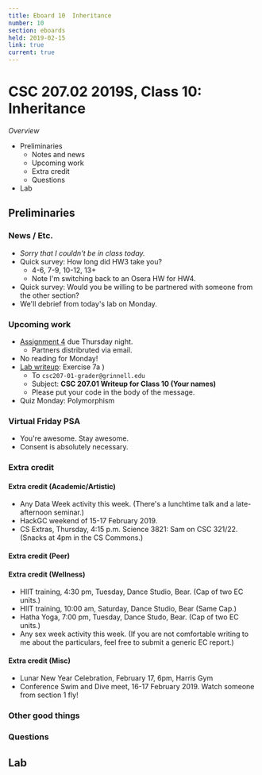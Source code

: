```yaml
---
title: Eboard 10  Inheritance
number: 10
section: eboards
held: 2019-02-15
link: true
current: true
---
```

CSC 207.02 2019S, Class 10:  Inheritance
========================================

_Overview_

* Preliminaries
    * Notes and news
    * Upcoming work
    * Extra credit
    * Questions
* Lab

Preliminaries
-------------

### News / Etc.

* _Sorry that I couldn't be in class today._
* Quick survey: How long did HW3 take you?  
    * 4-6, 7-9, 10-12, 13+
    * Note I'm switching back to an Osera HW for HW4.
* Quick survey: Would you be willing to be partnered with someone
  from the other section?
* We'll debrief from today's lab on Monday.

### Upcoming work

* [Assignment 4](../assignments/assignment04) due Thursday night.
    * Partners distribruted via email.
* No reading for Monday!
* [Lab writeup](../writeups/writeup10): Exercise 7a
)
    * To `csc207-01-grader@grinnell.edu`
    * Subject: **CSC 207.01 Writeup for Class 10 (Your names)**
    * Please put your code in the body of the message.
* Quiz Monday: Polymorphism 

### Virtual Friday PSA

* You're awesome.  Stay awesome.
* Consent is absolutely necessary.

### Extra credit

#### Extra credit (Academic/Artistic)

* Any Data Week activity this week.  (There's a lunchtime talk and a
  late-afternoon seminar.)
* HackGC weekend of 15-17 February 2019.
* CS Extras, Thursday, 4:15 p.m. Science 3821: Sam on CSC 321/22.
  (Snacks at 4pm in the CS Commons.)

#### Extra credit (Peer)

#### Extra credit (Wellness)

* HIIT training, 4:30 pm, Tuesday, Dance Studio, Bear.  (Cap of two EC units.)
* HIIT training, 10:00 am, Saturday, Dance Studio, Bear (Same Cap.)
* Hatha Yoga, 7:00 pm, Tuesday, Dance Studo, Bear.  (Cap of two EC units.)
* Any sex week activity this week.  (If you are not comfortable writing
  to me about the particulars, feel free to submit a generic EC report.)

#### Extra credit (Misc)

* Lunar New Year Celebration, February 17, 6pm, Harris Gym
* Conference Swim and Dive meet, 16-17 February 2019.  Watch someone
  from section 1 fly!

### Other good things

### Questions

Lab
---

